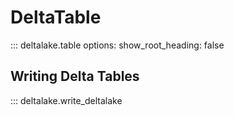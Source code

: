 # DeltaTable

::: deltalake.table
    options:
        show_root_heading: false

## Writing Delta Tables

::: deltalake.write_deltalake

